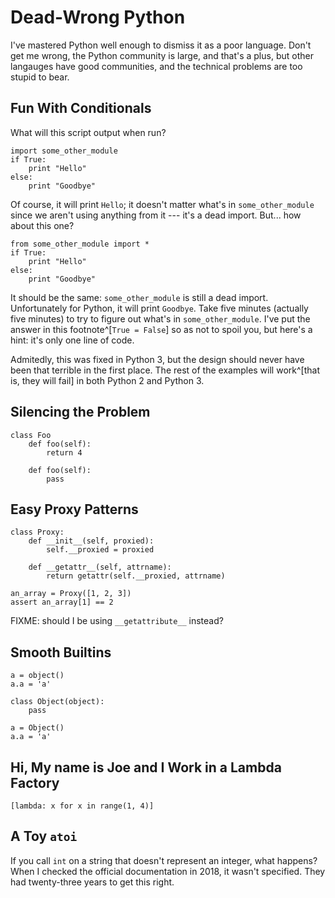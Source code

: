 # Dead-Wrong Python

I've mastered Python well enough to dismiss it as a poor language.
Don't get me wrong, the Python community is large, and that's a plus, but other langauges have good communities, and the technical problems are too stupid to bear.

## Fun With Conditionals

What will this script output when run?

```
import some_other_module
if True:
    print "Hello"
else:
    print "Goodbye"
```

Of course, it will print `Hello`; it doesn't matter what's in `some_other_module` since we aren't using anything from it --- it's a dead import.
But... how about this one?

```
from some_other_module import *
if True:
    print "Hello"
else:
    print "Goodbye"
```

It should be the same: `some_other_module` is still a dead import.
Unfortunately for Python, it will print `Goodbye`.
Take five minutes (actually five minutes) to try to figure out what's in `some_other_module`.
I've put the answer in this footnote^[`True = False`] so as not to spoil you, but here's a hint: it's only one line of code.

Admitedly, this was fixed in Python 3, but the design should never have been that terrible in the first place.
The rest of the examples will work^[that is, they will fail] in both Python 2 and Python 3.

## Silencing the Problem

```
class Foo
    def foo(self):
        return 4

    def foo(self):
        pass
```

## Easy Proxy Patterns

```
class Proxy:
    def __init__(self, proxied):
        self.__proxied = proxied

    def __getattr__(self, attrname):
        return getattr(self.__proxied, attrname)

an_array = Proxy([1, 2, 3])
assert an_array[1] == 2
```

FIXME: should I be using `__getattribute__` instead?


## Smooth Builtins

```
a = object()
a.a = 'a'
```

```
class Object(object):
    pass

a = Object()
a.a = 'a'
```

## Hi, My name is Joe and I Work in a Lambda Factory

```
[lambda: x for x in range(1, 4)]
```

## A Toy `atoi`

If you call `int` on a string that doesn't represent an integer, what happens?
When I checked the official documentation in 2018, it wasn't specified.
They had twenty-three years to get this right.
